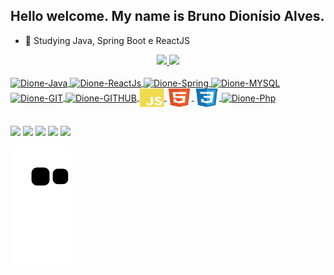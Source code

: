 ## Hello welcome. My name is Bruno Dionísio Alves.

- 🌱 Studying Java, Spring Boot e ReactJS

<div align="center">
  <a href="https://github.com/DioneJA">
  <img height="165em" src="https://github-readme-stats.vercel.app/api?username=DioneJA&show_icons=true&theme=dracula&include_all_commits=true&count_private=true"/>
  <img  height="165em" src="https://github-readme-stats.vercel.app/api/top-langs/?username=DioneJA&layout=compact&langs_count=7&theme=dracula"/>
</div>
  
 <div style="display: inline_block"><br>
  <img align="center" alt="Dione-Java" height="30" width="40" src="https://cdn.jsdelivr.net/gh/devicons/devicon/icons/java/java-original.svg">
     <img align="center" alt="Dione-ReactJs" height="30" width="40" src="https://cdn.jsdelivr.net/gh/devicons/devicon/icons/react/react-original-wordmark.svg">
      <img align="center" alt="Dione-Spring" height="30" width="40" src="https://cdn.jsdelivr.net/gh/devicons/devicon/icons/spring/spring-original-wordmark.svg" >
      <img align="center" alt="Dione-MYSQL" height="30" width="40" src="https://cdn.jsdelivr.net/gh/devicons/devicon/icons/mysql/mysql-plain-wordmark.svg">
   <img align="center" alt="Dione-GIT" height="30" width="40" src="https://cdn.jsdelivr.net/gh/devicons/devicon/icons/git/git-original.svg">
    <img align="center" alt="Dione-GITHUB" height="30" width="40" src="https://cdn.jsdelivr.net/gh/devicons/devicon/icons/github/github-original-wordmark.svg">
   <img align="center" alt="Dione-Js" height="30" width="40" src="https://raw.githubusercontent.com/devicons/devicon/master/icons/javascript/javascript-plain.svg">
   <img align="center" alt="Dione-HTML" height="30" width="40" src="https://raw.githubusercontent.com/devicons/devicon/master/icons/html5/html5-original.svg">
   <img align="center" alt="Dione-CSS" height="30" width="40" src="https://raw.githubusercontent.com/devicons/devicon/master/icons/css3/css3-original.svg">
   <img align="center" alt="Dione-Php" height="30" width="40" src="https://cdn.jsdelivr.net/gh/devicons/devicon/icons/php/php-original.svg">
  </div>
  
  ##
  
  <div>
    <a href="mailto:brunoalves2017@gmail.com"><img src="https://img.shields.io/badge/-Gmail-%23333?style=for-the-badge&logo=gmail&logoColor=white" target="_blank"></a>
     <a href="https://www.facebook.com/profile.php?id=100005008363457" target="_blank"><img src="https://img.shields.io/badge/Facebook-1877F2?style=for-the-badge&logo=facebook&logoColor=white" target="_blank"></a> 
  <a href="https://www.instagram.com/bruno_dione/?hl=pt-br" target="_blank"><img src="https://img.shields.io/badge/-Instagram-%23E4405F?style=for-the-badge&logo=instagram&logoColor=white" target="_blank"></a>
  <a href="https://www.linkedin.com/in/bruno-alves-dev/" target="_blank"><img src="https://img.shields.io/badge/-LinkedIn-%230077B5?style=for-the-badge&logo=linkedin&logoColor=white" target="_blank"></a> 
     <a href="https://api.whatsapp.com/send?phone=5535998640649" target="_blank"><img src="https://img.shields.io/badge/WhatsApp-25D366?style=for-the-badge&logo=whatsapp&logoColor=white" target="_blank"></a>
    
  ![Snake animation](https://github.com/DioneJA/DioneJA/blob/output/github-contribution-grid-snake.svg)
    
  </div>
  
  
  
